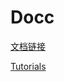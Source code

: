 # Docc

[文档链接](https://rex-121.github.io/Docc/documentation/docc)

[Tutorials](https://rex-121.github.io/Docc/tutorials/docc/creating-custom-sloths/)
